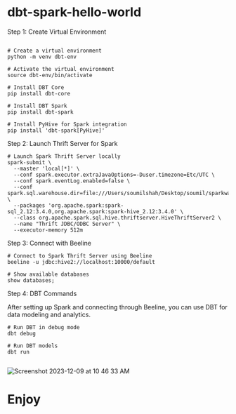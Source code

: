 # dbt-spark-hello-world

Step 1: Create Virtual Environment


```

# Create a virtual environment
python -m venv dbt-env

# Activate the virtual environment
source dbt-env/bin/activate

# Install DBT Core
pip install dbt-core

# Install DBT Spark
pip install dbt-spark

# Install PyHive for Spark integration
pip install 'dbt-spark[PyHive]'

```
Step 2: Launch Thrift Server for Spark


```
# Launch Spark Thrift Server locally
spark-submit \
  --master 'local[*]' \
  --conf spark.executor.extraJavaOptions=-Duser.timezone=Etc/UTC \
  --conf spark.eventLog.enabled=false \
  --conf spark.sql.warehouse.dir=file:///Users/soumilshah/Desktop/soumil/sparkwarehouse \
  --packages 'org.apache.spark:spark-sql_2.12:3.4.0,org.apache.spark:spark-hive_2.12:3.4.0' \
  --class org.apache.spark.sql.hive.thriftserver.HiveThriftServer2 \
  --name "Thrift JDBC/ODBC Server" \
  --executor-memory 512m

```

Step 3: Connect with Beeline
```
# Connect to Spark Thrift Server using Beeline
beeline -u jdbc:hive2://localhost:10000/default

# Show available databases
show databases;

```

Step 4: DBT Commands

After setting up Spark and connecting through Beeline, you can use DBT for data modeling and analytics.

```
# Run DBT in debug mode
dbt debug

# Run DBT models
dbt run


```

![Screenshot 2023-12-09 at 10 46 33 AM](https://github.com/soumilshah1995/dbt-spark-hello-world/assets/39345855/101653d9-fd43-4269-abc0-723ab303fdf6)


# Enjoy
